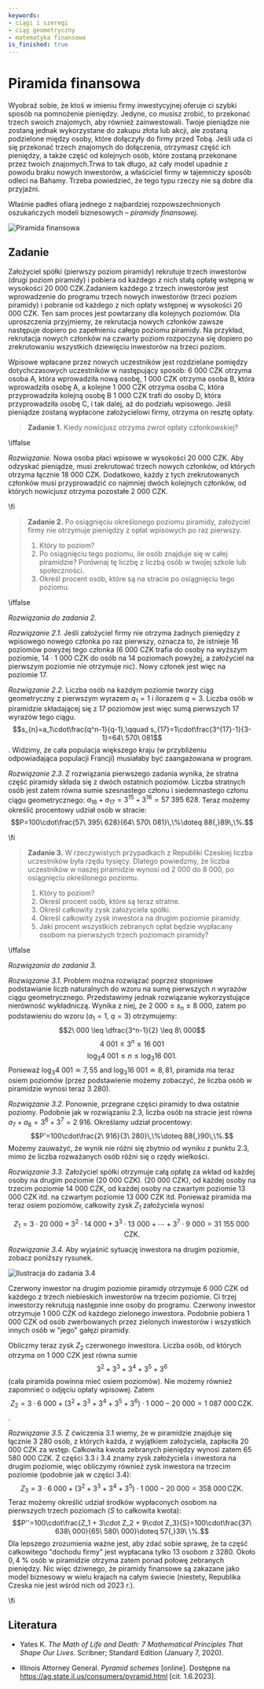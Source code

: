 ```yaml
---
keywords:
- ciągi i szeregi
- ciąg geometryczny
- matematyka finansowa
is_finished: true
---
```


# Piramida finansowa
Wyobraź sobie, że ktoś w imieniu firmy inwestycyjnej oferuje ci szybki sposób na pomnożenie pieniędzy. Jedyne, co musisz zrobić, to przekonać trzech swoich znajomych, aby również zainwestowali. Twoje pieniądze nie zostaną jednak wykorzystane do zakupu złota lub akcji, ale zostaną podzielone między osoby, które dołączyły do firmy przed Tobą. Jeśli uda ci się przekonać trzech znajomych do dołączenia, otrzymasz część ich pieniędzy, a także część od kolejnych osób, które zostaną przekonane przez twoich znajomych.Trwa to tak długo, aż cały model upadnie z powodu braku nowych inwestorów, a właściciel firmy w tajemniczy sposób odleci na Bahamy. 
Trzeba powiedzieć, że tego typu rzeczy nie są dobre dla przyjaźni.

Właśnie padłeś ofiarą jednego z najbardziej rozpowszechnionych oszukańczych modeli biznesowych – *piramidy finansowej*.

![Piramida finansowa](pyramida.png)

## Zadanie 

Założyciel spółki (pierwszy poziom piramidy) rekrutuje trzech inwestorów (drugi poziom piramidy) i pobiera od każdego z nich stałą opłatę wstępną w wysokości 20 000 CZK.Zadaniem każdego z trzech inwestorów jest wprowadzenie do programu trzech nowych inwestorów (trzeci poziom piramidy) i pobranie od każdego z nich opłaty wstępnej w wysokości 20 000 CZK. Ten sam proces jest powtarzany dla kolejnych poziomów. Dla uproszczenia przyjmiemy, że rekrutacja nowych członków zawsze następuje dopiero po zapełnieniu całego poziomu piramidy.  Na przykład, rekrutacja nowych członków na czwarty poziom rozpoczyna się dopiero po zrekrutowaniu wszystkich dziewięciu inwestorów na trzeci poziom.

Wpisowe wpłacane przez nowych uczestników jest rozdzielane pomiędzy dotychczasowych uczestników w następujący sposób: 
6 000 CZK otrzyma osoba A, która wprowadziła nową osobę, 
1 000 CZK otrzyma osoba B, która wprowadziła osobę A, a kolejne
1 000 CZK otrzyma osoba C, która przyprowadziła kolejną osobę B
1 000 CZK trafi do osoby D, która przyprowadziła osobę C, i tak dalej, aż do podziału wpisowego. 
Jeśli pieniądze zostaną wypłacone założycielowi firmy, otrzyma on resztę opłaty.

>**Zadanie 1.** Kiedy nowicjusz otrzyma zwrot opłaty członkowskiej?

\iffalse

*Rozwiązanie.* Nowa osoba płaci wpisowe w wysokości 20 000 CZK. Aby odzyskać pieniądze, musi zrekrutować trzech nowych członków, od których otrzyma łącznie 18 000 CZK. Dodatkowo, każdy z tych zrekrutowanych członków musi przyprowadzić co najmniej dwóch kolejnych członków, od których nowicjusz otrzyma pozostałe 2 000 CZK.

\fi

>**Zadanie 2.**
>Po osiągnięciu określonego poziomu piramidy, założyciel 
>firmy  nie otrzymuje pieniędzy z opłat wpisowych po raz pierwszy.
>
>1. Który to poziom?
>2.  Po osiągnięciu tego poziomu, ile osób znajduje się w całej piramidzie? Porównaj tę liczbę z liczbą osób w twojej szkole lub społeczności.  
>3.   Określ procent osób, które są na stracie po osiągnięciu 
>    tego poziomu.

\iffalse

*Rozwiązania do zadania 2.*

*Rozwiązanie 2.1.* Jeśli założyciel firmy nie otrzyma żadnych pieniędzy z wpisowego nowego członka po raz pierwszy, oznacza to, że istnieje 16 poziomów powyżej tego członka (6 000 CZK trafia do osoby na wyższym poziomie, $14\cdot 1\ 000$ CZK do osób na 14 poziomach powyżej, a założyciel na pierwszym poziomie nie otrzymuje nic). Nowy członek jest więc na poziomie 17.

*Rozwiązanie 2.2.* Liczba osób na każdym poziomie tworzy ciąg geometryczny z pierwszym wyrazem $a_1=1$ i ilorazem $q=3$. 
Liczba osób w piramidzie składającej się z 17 poziomów jest więc sumą pierwszych 17 wyrazów tego ciągu. $$s_{n}=a_1\cdot\frac{q^n-1}{q-1},\qquad s_{17}=1\cdot\frac{3^{17}-1}{3-1}=64\ 570\ 081$$. 
Widzimy, że cała populacja większego kraju (w przybliżeniu odpowiadająca populacji Francji) musiałaby być zaangażowana w program.

*Rozwiązanie 2.3.* Z rozwiązania pierwszego zadania wynika, że stratna część piramidy składa się z dwóch ostatnich poziomów. Liczba stratnych osób jest zatem równa sumie szesnastego członu i siedemnastego członu ciągu geometrycznego: $a_{16}+a_{17}=3^{15}+3^{16}=57\ 395\ 628$. 
Teraz możemy określić procentowy udział osób w stracie: $$P=100\cdot\frac{57\ 395\ 628}{64\ 570\ 081}\,\%\doteq 88{,}89\,\%.$$

\fi

>**Zadanie 3.**
>W rzeczywistych przypadkach z Republiki Czeskiej liczba uczestników była rzędu tysięcy.
>Dlatego powiedzmy, że liczba uczestników w naszej piramidzie wynosi od 2 000 do 8 000, po osiągnięciu określonego poziomu.
>1. Który to poziom?
>2. Określ procent osób, które są teraz stratne.
>3. Określ całkowity zysk założyciela spółki.
>4.  Określ całkowity zysk inwestora na drugim poziomie piramidy.
>5. Jaki procent wszystkich zebranych opłat będzie
> wypłacany osobom na pierwszych trzech poziomach piramidy?

\iffalse

*Rozwiązania do zadania 3.*

*Rozwiązanie 3.1.*  Problem można rozwiązać poprzez stopniowe podstawianie liczb naturalnych do wzoru na sumę pierwszych $n$ wyrazów ciągu geometrycznego. 
Przedstawimy jednak rozwiązanie wykorzystujące nierówność wykładniczą.
Wynika z niej, że $2\ 000 \leq s_n \leq  8\ 000$, zatem po podstawieniu do wzoru ($a_1=1$, $q=3$) 
otrzymujemy: $$2\ 000  \leq  \dfrac{3^n-1}{2}  \leq  8\ 000$$ $$4\ 001  \leq   3^n  \leq   16\ 001$$ $$\log_3 4\ 001  \leq   n  \leq   \log_3 16\ 001.$$ Ponieważ $\log_3 4\ 001 \doteq 7{,}55$ and $\log_3 16\ 001 \doteq 8{,}81$,
piramida ma teraz osiem poziomów (przez podstawienie możemy zobaczyć, że liczba osób w piramidzie
wynosi teraz 3 280).


*Rozwiązanie 3.2.* Ponownie, przegrane części piramidy to dwa ostatnie poziomy. Podobnie jak w rozwiązaniu 2.3, liczba osób na stracie jest równa $a_7+a_8=3^6+3^7=2\ 916$. Określamy udział procentowy: $$P'=100\cdot\frac{2\ 916}{3\ 280}\,\%\doteq 88{,}90\,\%.$$
Możemy zauważyć, że wynik nie różni się zbytnio od wyniku z punktu 2.3, mimo że 
liczba rozważanych osób różni się o rzędy wielkości. 

*Rozwiązanie 3.3.* Założyciel spółki otrzymuje całą opłatę za wkład od każdej osoby na drugim poziomie (20 000 CZK).
(20 000 CZK), od każdej osoby na trzecim poziomie 14 000 CZK, od każdej osoby na czwartym poziomie 13 000 CZK itd.
na czwartym poziomie 13 000 CZK itd. Ponieważ piramida ma teraz osiem poziomów, całkowity zysk $Z_1$ założyciela wynosi  

$$Z_1=3\cdot 20\ 000 + 3^2\cdot 14\ 000 + 3^3\cdot 13\ 000 + \cdots + 3^7\cdot 9\ 000 = 31\ 155\ 000\,\text{CZK}.$$

*Rozwiązanie 3.4.* Aby wyjaśnić sytuację inwestora na drugim poziomie, zobacz poniższy rysunek.

![Ilustracja do zadania 3.4](pyramida2.png)
 
Czerwony inwestor na drugim poziomie piramidy otrzymuje 6 000 CZK od każdego z trzech niebieskich inwestorów na trzecim poziomie. Ci trzej inwestorzy rekrutują następnie inne osoby do programu. Czerwony inwestor otrzymuje 1 000 CZK od każdego zielonego inwestora. Podobnie pobiera 1 000 CZK od osób zwerbowanych przez zielonych inwestorów i wszystkich innych osób w "jego" gałęzi piramidy.
  
 Obliczmy teraz zysk $Z_2$ czerwonego inwestora. Liczba osób, od których otrzyma on 1 000 CZK jest równa sumie $$3^2 + 3^3 + 3^4 + 3^5 + 3^6$$ (cała piramida powinna mieć osiem poziomów). Nie możemy również zapomnieć o odjęciu opłaty wpisowej. Zatem $$Z_2=3\cdot 6\ 000 + (3^2+3^3 + 3^4 + 3^5 + 3^6 )\cdot 1\ 000 - 20\ 000 = 1\ 087\ 000\,\text{CZK}.$$. 

*Rozwiązanie 3.5.* Z ćwiczenia 3.1 wiemy, że w piramidzie znajduje się łącznie 3 280 osób, z których każda, z wyjątkiem założyciela, zapłaciła 20 000 CZK za wstęp. Całkowita kwota zebranych pieniędzy wynosi zatem 65 580 000 CZK. Z części 3.3 i 3.4 znamy zysk założyciela i inwestora na drugim poziomie, więc obliczymy również zysk inwestora na trzecim poziomie (podobnie jak w części 3.4): $$Z_3=3\cdot 6\ 000 + (3^2+3^3 + 3^4 + 3^5 )\cdot 1\ 000 - 20\ 000 = 358\ 000\,\text{CZK}. $$ Teraz możemy określić udział środków wypłaconych osobom na pierwszych trzech poziomach ($S$ to całkowita kwota): $$P''=100\cdot\frac{Z_1 + 3\cdot Z_2 + 9\cdot Z_3}{S}=100\cdot\frac{37\ 638\ 000}{65\ 580\ 000}\doteq 57{,}39\ \%.$$ Dla lepszego zrozumienia ważne jest, aby zdać sobie sprawę, że ta część całkowitego "dochodu firmy" jest wypłacana tylko 13 osobom z 3280. Około $0{,}4\ \%$ osób w piramidzie otrzyma zatem ponad połowę zebranych pieniędzy. Nic więc dziwnego, że piramidy finansowe są zakazane jako model biznesowy w wielu krajach na całym świecie (niestety, Republika Czeska nie jest wśród nich od 2023 r.).

\fi

## Literatura

* Yates K. *The Math of Life and Death: 7 Mathematical Principles That Shape Our Lives*. Scribner; Standard Edition (January 7, 2020). 

* Illinois Attorney General. *Pyramid schemes* [online]. Dostępne na 
<https://ag.state.il.us/consumers/pyramid.html> [cit. 1.6.2023].

